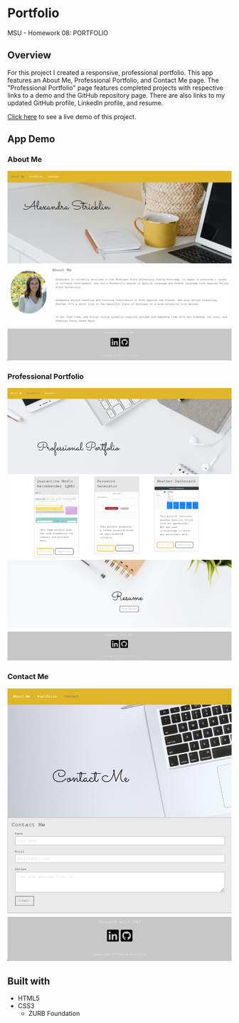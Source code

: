 # Portfolio
MSU - Homework 08: PORTFOLIO

## Overview
For this project I created a responsive, professional portfolio. This app features an About Me, Professional Portfolio, and Contact Me page. The "Professional Portfolio" page features completed projects with respective links to a demo and the GitHub repository page. There are also links to my updated GitHub profile, LinkedIn profile, and resume.

[Click here](https://stricklin927.github.io/Portfolio/) to see a live demo of this project.

## App Demo
### About Me
![AboutMe](/assets/images/demo1.png)

### Professional Portfolio
![Portfolio](/assets/images/demo2.png)

### Contact Me
![Contact](/assets/images/demo3.png)


## Built with
* HTML5
* CSS3
    * ZURB Foundation

